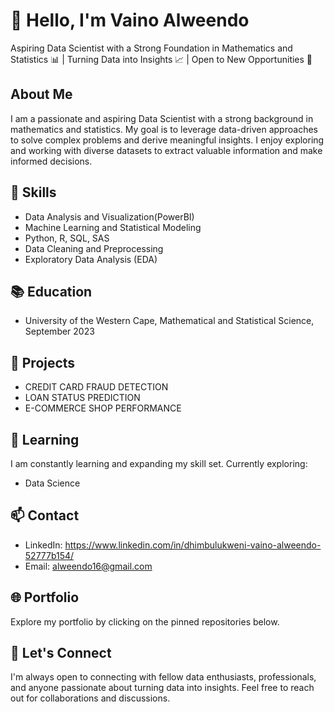 # 👋 Hello, I'm Vaino Alweendo

Aspiring Data Scientist with a Strong Foundation in Mathematics and Statistics 📊 | Turning Data into Insights 📈 | Open to New Opportunities 🌟

## About Me

I am a passionate and aspiring Data Scientist with a strong background in mathematics and statistics. My goal is to leverage data-driven approaches to solve complex problems and derive meaningful insights. I enjoy exploring and working with diverse datasets to extract valuable information and make informed decisions.

## 🔧 Skills

- Data Analysis and Visualization(PowerBI)
- Machine Learning and Statistical Modeling
- Python, R, SQL, SAS
- Data Cleaning and Preprocessing
- Exploratory Data Analysis (EDA)


## 📚 Education

- University of the Western Cape, Mathematical and Statistical Science, September 2023

## 🚀 Projects

- CREDIT CARD FRAUD DETECTION
- LOAN STATUS PREDICTION 
- E-COMMERCE SHOP PERFORMANCE 

## 🌱 Learning

I am constantly learning and expanding my skill set. Currently exploring:


- Data Science

## 📫 Contact

- LinkedIn: https://www.linkedin.com/in/dhimbulukweni-vaino-alweendo-52777b154/
- Email: alweendo16@gmail.com

## 🌐 Portfolio

Explore my portfolio by clicking on the pinned repositories below.

## 🤝 Let's Connect

I'm always open to connecting with fellow data enthusiasts, professionals, and anyone passionate about turning data into insights. Feel free to reach out for collaborations and discussions.



